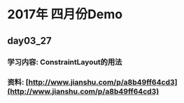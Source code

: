 # 2017年 四月份Demo 

## day03_27
### 学习内容: ConstraintLayout的用法 

### 资料: [http://www.jianshu.com/p/a8b49ff64cd3](http://www.jianshu.com/p/a8b49ff64cd3) 


